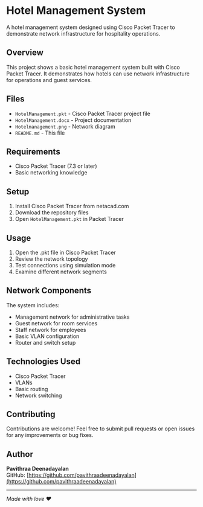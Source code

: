 # Hotel Management System

A hotel management system designed using Cisco Packet Tracer to demonstrate network infrastructure for hospitality operations.

## Overview

This project shows a basic hotel management system built with Cisco Packet Tracer. It demonstrates how hotels can use network infrastructure for operations and guest services.

## Files

- `HotelManagement.pkt` - Cisco Packet Tracer project file
- `HotelManagement.docx` - Project documentation  
- `Hotelmanagement.png` - Network diagram
- `README.md` - This file

## Requirements

- Cisco Packet Tracer (7.3 or later)
- Basic networking knowledge

## Setup

1. Install Cisco Packet Tracer from netacad.com
2. Download the repository files
3. Open `HotelManagement.pkt` in Packet Tracer

## Usage

1. Open the .pkt file in Cisco Packet Tracer
2. Review the network topology
3. Test connections using simulation mode
4. Examine different network segments

## Network Components

The system includes:
- Management network for administrative tasks
- Guest network for room services
- Staff network for employees
- Basic VLAN configuration
- Router and switch setup

## Technologies Used

- Cisco Packet Tracer
- VLANs
- Basic routing
- Network switching


## Contributing

Contributions are welcome! Feel free to submit pull requests or open issues for any improvements or bug fixes.

## Author

**Pavithraa Deenadayalan**  
GitHub: [https://github.com/pavithraadeenadayalan](https://github.com/pavithraadeenadayalan)

---

*Made with love ❤️*
